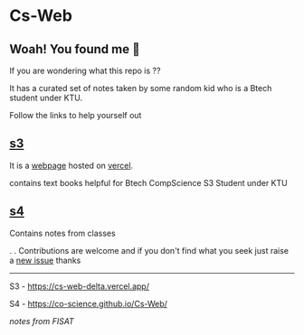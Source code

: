 # Cs-Web


## Woah! You found me 👋
If you are wondering what this repo is ?? 

It has a curated set of notes taken by some random kid who is a Btech student under KTU.

Follow the links to help yourself out

## [s3](./sem3/)

It is a [webpage](https://cs-web-delta.vercel.app/) hosted on [vercel](https://vercel.com/).

contains text books helpful for Btech CompScience S3 Student under KTU

## [s4](./Sem%204)

Contains notes from classes


. . Contributions are welcome and if you don't find what you seek just raise a [new issue](https://github.com/Co-Science/Cs-Web/issues) thanks
 



******************************************************************************
S3 - https://cs-web-delta.vercel.app/ 

S4 - https://co-science.github.io/Cs-Web/

_notes from FISAT_

